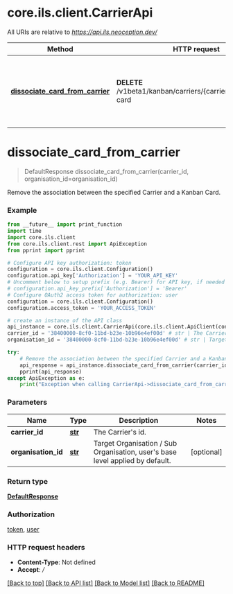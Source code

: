 # core.ils.client.CarrierApi

All URIs are relative to *https://api.ils.neoception.dev/*

Method | HTTP request | Description
------------- | ------------- | -------------
[**dissociate_card_from_carrier**](CarrierApi.md#dissociate_card_from_carrier) | **DELETE** /v1beta1/kanban/carriers/{carrierId}:dissociate-card | Remove the association between the specified Carrier and a Kanban Card.

# **dissociate_card_from_carrier**
> DefaultResponse dissociate_card_from_carrier(carrier_id, organisation_id=organisation_id)

Remove the association between the specified Carrier and a Kanban Card.

### Example
```python
from __future__ import print_function
import time
import core.ils.client
from core.ils.client.rest import ApiException
from pprint import pprint

# Configure API key authorization: token
configuration = core.ils.client.Configuration()
configuration.api_key['Authorization'] = 'YOUR_API_KEY'
# Uncomment below to setup prefix (e.g. Bearer) for API key, if needed
# configuration.api_key_prefix['Authorization'] = 'Bearer'
# Configure OAuth2 access token for authorization: user
configuration = core.ils.client.Configuration()
configuration.access_token = 'YOUR_ACCESS_TOKEN'

# create an instance of the API class
api_instance = core.ils.client.CarrierApi(core.ils.client.ApiClient(configuration))
carrier_id = '38400000-8cf0-11bd-b23e-10b96e4ef00d' # str | The Carrier's id.
organisation_id = '38400000-8cf0-11bd-b23e-10b96e4ef00d' # str | Target Organisation / Sub Organisation, user's base level applied by default. (optional)

try:
    # Remove the association between the specified Carrier and a Kanban Card.
    api_response = api_instance.dissociate_card_from_carrier(carrier_id, organisation_id=organisation_id)
    pprint(api_response)
except ApiException as e:
    print("Exception when calling CarrierApi->dissociate_card_from_carrier: %s\n" % e)
```

### Parameters

Name | Type | Description  | Notes
------------- | ------------- | ------------- | -------------
 **carrier_id** | [**str**](.md)| The Carrier&#x27;s id. | 
 **organisation_id** | [**str**](.md)| Target Organisation / Sub Organisation, user&#x27;s base level applied by default. | [optional] 

### Return type

[**DefaultResponse**](DefaultResponse.md)

### Authorization

[token](../README.md#token), [user](../README.md#user)

### HTTP request headers

 - **Content-Type**: Not defined
 - **Accept**: */*

[[Back to top]](#) [[Back to API list]](../README.md#documentation-for-api-endpoints) [[Back to Model list]](../README.md#documentation-for-models) [[Back to README]](../README.md)

